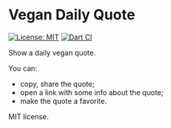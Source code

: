 # Vegan Daily Quote

[![License: MIT](https://img.shields.io/badge/License-MIT-yellow.svg)](https://opensource.org/licenses/MIT)
[![Dart CI](https://github.com/Jephrey/vegan_daily_quote/workflows/Flutter%20CI/badge.svg)](https://github.com/Jephrey/vegan_daily_quote/actions)

Show a daily vegan quote.

You can:
* copy, share the quote;
* open a link with some info about the quote;
* make the quote a favorite.

MIT license.
